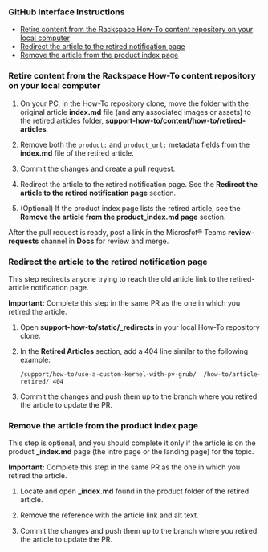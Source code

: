 ### GitHub Interface Instructions

- [Retire content from the Rackspace How-To content repository on your local computer](#retire-content-from-the-rackspace-how-to-content-repository-on-your-local-computer)
- [Redirect the article to the retired notification page](#redirect-the-article-to-the-retired-notification-page)
- [Remove the article from the product index page](#remove-the-article-from-the-product-index-page)

### Retire content from the Rackspace How-To content repository on your local computer

1. On your PC, in the How-To repository clone, move the folder with the original article
   **index.md** file (and any associated images or assets) to the retired articles folder,
   **support-how-to/content/how-to/retired-articles**.

2. Remove both the `product:` and `product_url:` metadata fields from the **index.md** file of the retired article.

3. Commit the changes and create a pull request.

4. Redirect the article to the retired notification page. See the **Redirect the article to the retired notification page** section.

5. (Optional) If the product index page lists the retired article, see the **Remove the article from the product\_index.md page** section.

After the pull request is ready, post a link in the Microsfot&reg; Teams **review-requests** channel in **Docs** for review and merge.

### Redirect the article to the retired notification page

This step redirects anyone trying to reach the old article link to the retired-article notification page.

**Important:** Complete this step in the same PR as the one in which you retired the article.

1. Open **support-how-to/static/\_redirects** in your local How-To repository clone.

2. In the **Retired Articles** section, add a 404 line similar to the following example:

       /support/how-to/use-a-custom-kernel-with-pv-grub/  /how-to/article-retired/ 404

3. Commit the changes and push them up to the branch where you retired the article to update the PR.


### Remove the article from the product index page

This step is optional, and you should complete it only if the article is on the
product **\_index.md** page (the intro page or the landing page) for the topic.

**Important:** Complete this step in the same PR as the one in which you retired the article.

1. Locate and open **\_index.md** found in the product folder of the retired article.

2. Remove the reference with the article link and alt text.

3. Commit the changes and push them up to the branch where you retired the article to update the PR.
